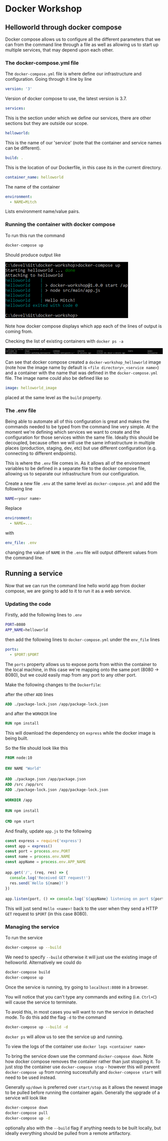 # Docker Workshop

## Helloworld through docker compose

Docker compose allows us to configure all the different parameters that we can from the command line through a file as well as allowing us to start up multiple services, that may depend upon each other.

### The docker-compose.yml file

The `docker-compose.yml` file is where define our infrastructure and configuration. Going through it line by line

```yml
version: '3'
```

Version of docker compose to use, the latest version is 3.7.

```yml
services:
```

This is the section under which we define our services, there are other sections but they are outside our scope.

```yml
helloworld:
```

This is the name of our 'service' (note that the container and service names can be different).

```yml
build: .
```

This is the location of our Dockerfile, in this case its in the current directory.

```yml
container_name: helloworld
```

The name of the container

```yml
environment:
  - NAME=Mitch
```

Lists environment name/value pairs.

### Running the container with docker compose

To run this run the command

```bash
docker-compose up
```

Should produce output like

![Docker Compose Up Output](images/compose_up.png)

Note how docker compose displays which app each of the lines of output is coming from.

Checking the list of existing containers with `docker ps -a`

![Containers after docker compose up](images/docker_ps.png)

Can see that docker compose created a `docker-workshop_helloworld` image (note how the image name by default is `<file directory>_<service name>`) and a container with the name that was defined in the `docker-compose.yml` file. The image name could also be defined like so

```yml
image: helloworld_image
```

placed at the same level as the `build` property.

### The .env file

Being able to automate all of this configuration is great and makes the commands needed to be typed from the command line very simple. At the moment we're defining which services we want to create and the configuration for those services within the same file. Ideally this should be decoupled, because often we will use the same infrastructure in multiple places (production, staging, dev, etc) but use different configuration (e.g. connecting to different endpoints).

This is where the `.env` file comes in. As it allows all of the environment variables to be defined in a separate file to the docker compose file, allowing us to separate our infrastructure from our configuration.

Create a new file `.env` at the same level as `docker-compose.yml` and add the following line

```bash
NAME=<your name>
```

Replace

```yml
environment:
  - NAME=...
```

with

```yml
env_file: .env
```

changing the value of `NAME` in the `.env` file will output different values from the command line.

## Running a service

Now that we can run the command line hello world app from docker compose, we are going to add to it to run it as a web service.

### Updating the code

Firstly, add the following lines to `.env`

```bash
PORT=8080
APP_NAME=helloworld
```

then add the following lines to `docker-compose.yml` under the `env_file` lines

```yml
ports:
  - $PORT:$PORT
```

The `ports` property allows us to expose ports from within the container to the local machine, in this case we're mapping onto the same port (8080 -> 8080), but we could easily map from any port to any other port.

Make the following changes to the `Dockerfile`:

after the other `ADD` lines

```Dockerfile
ADD ./package-lock.json /app/package-lock.json
```


and after the `WORKDIR` line

```Dockerfile
RUN npm install
```

This will download the dependency on `express` while the docker image is being built.

So the file should look like this

```Dockerfile
FROM node:10

ENV NAME "World"

ADD ./package.json /app/package.json
ADD /src /app/src
ADD ./package-lock.json /app/package-lock.json

WORKDIR /app

RUN npm install

CMD npm start
```

And finally, update `app.js` to the following

```javascript
const express = require('express')
const app = express()
const port = process.env.PORT
const name = process.env.NAME
const appName = process.env.APP_NAME

app.get('/', (req, res) => {
  console.log('Received GET request!')
  res.send(`Hello ${name}!`)
})

app.listen(port, () => console.log(`${appName} listening on port ${port}!`))
```

This will just send `Hello <name>!` back to the user when they send a HTTP `GET` request to `$PORT` (in this case 8080).

### Managing the service

To run the service

```bash
docker-compose up --build
```

We need to specify `--build` otherwise it will just use the existing image of helloworld. Alternatively we could do

```bash
docker-compose build
docker-compose up
```

Once the service is running, try going to `localhost:8080` in a browser.

You will notice that you can't type any commands and exiting (i.e. `Ctrl+C`) will cause the service to terminate.

To avoid this, in most cases you will want to run the service in detached mode. To do this add the flag `-d` to the command

```bash
docker-compose up --build -d
```

`docker ps` will allow us to see the service up and running.

To view the logs of the container use `docker logs <container name>`

To bring the service down use the command `docker-compose down`. Note how docker compose removes the container rather than just stopping it. To just stop the container use `docker-compose stop` - however this will prevent `docker-compose up` from running successfully and `docker-compose start` will need to be used instead. 

Generally `up/down` is preferred over `start/stop` as it allows the newest image to be pulled before running the container again. Generally the upgrade of a service will look like

```bash
docker-compose down
docker-compose pull
docker-compose up -d
```

optionally also with the `--build` flag if anything needs to be built locally, but ideally everything should be pulled from a remote artifactory.
